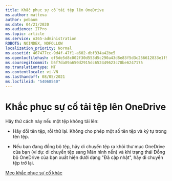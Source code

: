 ```yaml
---
title: Khắc phục sự cố tải tệp lên OneDrive
ms.author: matteva
author: pebaum
ms.date: 04/21/2020
ms.audience: ITPro
ms.topic: article
ms.service: o365-administration
ROBOTS: NOINDEX, NOFOLLOW
localization_priority: Normal
ms.assetid: 467477cc-9d4f-47f1-a602-dbf334a42be5
ms.openlocfilehash: ef5de5d8c002f30d553d5c290a43d8e83f5d3c256612833e1f90ca65b6508e09
ms.sourcegitcommit: b5f7da89a650d2915dc652449623c78be6247175
ms.translationtype: MT
ms.contentlocale: vi-VN
ms.lasthandoff: 08/05/2021
ms.locfileid: "54068540"
---
```

# <a name="fix-problems-uploading-files-to-onedrive"></a>Khắc phục sự cố tải tệp lên OneDrive

Hãy thử cách này nếu một tệp không tải lên:
  
- Hãy đổi tên tệp, rồi thử lại. Không cho phép một số tên tệp và ký tự trong tên tệp. 
    
- Nếu bạn đang đồng bộ tệp, hãy di chuyển tệp ra khỏi thư mục OneDrive của bạn (ví dụ: di chuyển tệp sang Màn hình nền) và khi trạng thái Đồng bộ OneDrive của bạn xuất hiện dưới dạng "Đã cập nhật", hãy di chuyển tệp trở lại. 
    
[Mẹo khắc phục sự cố khác](https://go.microsoft.com/fwlink/?linkid=873155)
  

